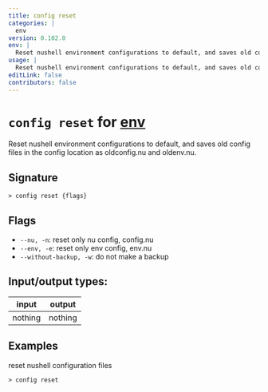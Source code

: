 ```yaml
---
title: config reset
categories: |
  env
version: 0.102.0
env: |
  Reset nushell environment configurations to default, and saves old config files in the config location as oldconfig.nu and oldenv.nu.
usage: |
  Reset nushell environment configurations to default, and saves old config files in the config location as oldconfig.nu and oldenv.nu.
editLink: false
contributors: false
---
```

<!-- This file is automatically generated. Please edit the command in https://github.com/nushell/nushell instead. -->

# `config reset` for [env](/commands/categories/env.md)

<div class='command-title'>Reset nushell environment configurations to default, and saves old config files in the config location as oldconfig.nu and oldenv.nu.</div>

## Signature

```> config reset {flags} ```

## Flags

 -  `--nu, -n`: reset only nu config, config.nu
 -  `--env, -e`: reset only env config, env.nu
 -  `--without-backup, -w`: do not make a backup


## Input/output types:

| input   | output  |
| ------- | ------- |
| nothing | nothing |

## Examples

reset nushell configuration files
```nu
> config reset

```
